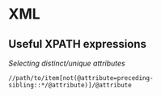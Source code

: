 # XML

## Useful XPATH expressions

*Selecting distinct/unique attributes*

	//path/to/item[not(@attribute=preceding-sibling::*/@attribute)]/@attribute
